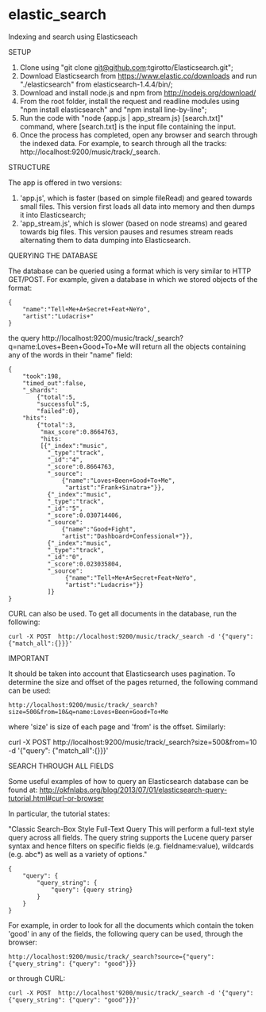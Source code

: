 # elastic_search
Indexing and search using Elasticseach

SETUP

1. Clone using "git clone git@github.com:tgirotto/Elasticsearch.git";
2. Download Elasticsearch from https://www.elastic.co/downloads and run "./elasticsearch" from elasticsearch-1.4.4/bin/;
3. Download and install node.js and npm from http://nodejs.org/download/
4. From the root folder, install the request and readline modules using "npm install elasticsearch" and "npm install line-by-line";
5. Run the code with "node {app.js | app_stream.js} [search.txt]" command, where [search.txt] is the input file containing the input.
6. Once the process has completed, open any browser and search through the indexed data. For example, to search through all the tracks: 		http://localhost:9200/music/track/_search.

STRUCTURE

The app is offered in two versions:

1. 'app.js', which is faster (based on simple fileRead) and geared towards small files. This version first loads all data into memory and then dumps it into Elasticsearch;
2. 'app_stream.js', which is slower (based on node streams) and geared towards big files. This version pauses and resumes stream reads alternating them to data dumping into Elasticsearch. 

QUERYING THE DATABASE

The database can be queried using a format which is very similar to HTTP GET/POST. For example, given a database in which we stored objects of the format:

    {
    	"name":"Tell+Me+A+Secret+Feat+NeYo",
    	"artist":"Ludacris+"
    }

the query http://localhost:9200/music/track/_search?q=name:Loves+Been+Good+To+Me will return all the objects containing any of the words in their "name" field:

	{
    	"took":198,
        "timed_out":false,
        "_shards":		
        	{"total":5,
            "successful":5,
            "failed":0},
        "hits":
        	{"total":3,
             "max_score":0.8664763,
             "hits:	
             [{"_index":"music",
               "_type":"track",
               "_id":"4",
               "_score":0.8664763,
               "_source":
                   {"name":"Loves+Been+Good+To+Me",
                    "artist":"Frank+Sinatra+"}},
               {"_index":"music",
               "_type":"track",
               "_id":"5",
               "_score":0.030714406,
               "_source":
                   {"name":"Good+Fight",
                   "artist":"Dashboard+Confessional+"}},
               {"_index":"music",
               "_type":"track",
               "_id":"0",
               "_score":0.023035804,
               "_source":
                    {"name":"Tell+Me+A+Secret+Feat+NeYo",
                    "artist":"Ludacris+"}}
               ]}
	}

CURL can also be used. To get all documents in the database, run the following:

    curl -X POST  http://localhost:9200/music/track/_search -d '{"query": {"match_all":{}}}'


IMPORTANT

It should be taken into account that Elasticsearch uses pagination. To determine the size and offset of the pages returned, the following command can be used:

    http://localhost:9200/music/track/_search?size=500&from=10&q=name:Loves+Been+Good+To+Me

where 'size' is size of each page and 'from' is the offset. Similarly:

  curl -X POST  http://localhost:9200/music/track/_search?size=500&from=10 -d '{"query": {"match_all":{}}}'


SEARCH THROUGH ALL FIELDS

Some useful examples of how to query an Elasticsearch database can be found at: http://okfnlabs.org/blog/2013/07/01/elasticsearch-query-tutorial.html#curl-or-browser

In particular, the tutorial states:

"Classic Search-Box Style Full-Text Query
This will perform a full-text style query across all fields. The query string supports the Lucene query parser syntax and hence filters on specific fields (e.g. fieldname:value), wildcards (e.g. abc*) as well as a variety of options."

    {
        "query": {
            "query_string": {
                "query": {query string}
            }
        }
    }

For example, in order to look for all the documents which contain the token 'good' in any of the fields, the following query can be used, through the browser:

	http://localhost:9200/music/track/_search?source={"query": {"query_string": {"query": "good"}}}
    
or through CURL:

	curl -X POST  http://localhost'9200/music/track/_search -d '{"query": {"query_string": {"query": "good"}}}'

